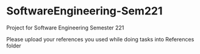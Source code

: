 # SoftwareEngineering-Sem221
Project for Software Engineering Semester 221

Please upload your references you used while doing tasks into References folder
